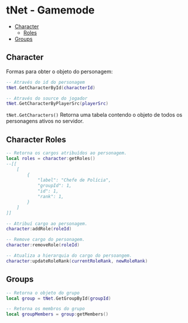 # tNet - Gamemode

* [Character](#character)
    * [Roles](#character-roles)
* [Groups](#groups)

## Character

Formas para obter o objeto do personagem:
```lua
-- Através do id do personagem
tNet.GetCharacterById(characterId)

-- Através do source do jogador
tNet.GetCharacterByPlayerSrc(playerSrc)
```
`tNet.GetCharacters()` Retorna uma tabela contendo o objeto de todos os personagens ativos no servidor.

## Character Roles
```lua
-- Retorna os cargos atribuídos ao personagem.
local roles = character:getRoles()
--[[
    [
        {
            "label": "Chefe de Polícia",
            "groupId": 1,
            "id": 1,
            "rank": 1,
        }
    ]
]]

-- Atribuí cargo ao personagem.
character:addRole(roleId)

-- Remove cargo do personagem.
character:removeRole(roleId)

-- Atualiza a hierarquia do cargo do persoangem.
character:updateRoleRank(currentRoleRank, newRoleRank)
```

## Groups
```lua
-- Retorna o objeto do grupo
local group = tNet.GetGroupById(groupId)

-- Retorna os membros do grupo
local groupMembers = group:getMembers()
```